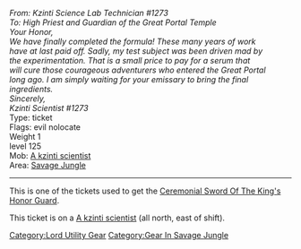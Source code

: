 *From: Kzinti Science Lab Technician \#1273*  
*To: High Priest and Guardian of the Great Portal Temple*  
*Your Honor,*  
*We have finally completed the formula! These many years of work*  
*have at last paid off. Sadly, my test subject was been driven mad by*  
*the experimentation. That is a small price to pay for a serum that*  
*will cure those courageous adventurers who entered the Great Portal*  
*long ago. I am simply waiting for your emissary to bring the final*  
*ingredients.*  
*Sincerely,*  
*Kzinti Scientist \#1273*  
Type: ticket  
Flags: evil nolocate  
Weight 1  
level 125  
Mob: [A kzinti scientist](A_kzinti_scientist "wikilink")  
Area: [Savage Jungle](:Category:Savage_Jungle.md "wikilink")

------------------------------------------------------------------------

This is one of the tickets used to get the [Ceremonial Sword Of The
King's Honor
Guard](Ceremonial_Sword_Of_The_King's_Honor_Guard "wikilink").

This ticket is on a [A kzinti scientist](A_kzinti_scientist "wikilink")
(all north, east of shift).

[Category:Lord Utility Gear](Category:Lord_Utility_Gear "wikilink")
[Category:Gear In Savage
Jungle](Category:Gear_In_Savage_Jungle "wikilink")
